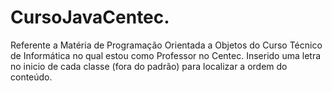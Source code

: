 # CursoJavaCentec.
Referente a Matéria de Programação Orientada a Objetos do Curso Técnico de Informática no qual estou como Professor no Centec.
Inserido uma letra no inicio de cada classe (fora do padrão) para localizar a ordem do conteúdo.
